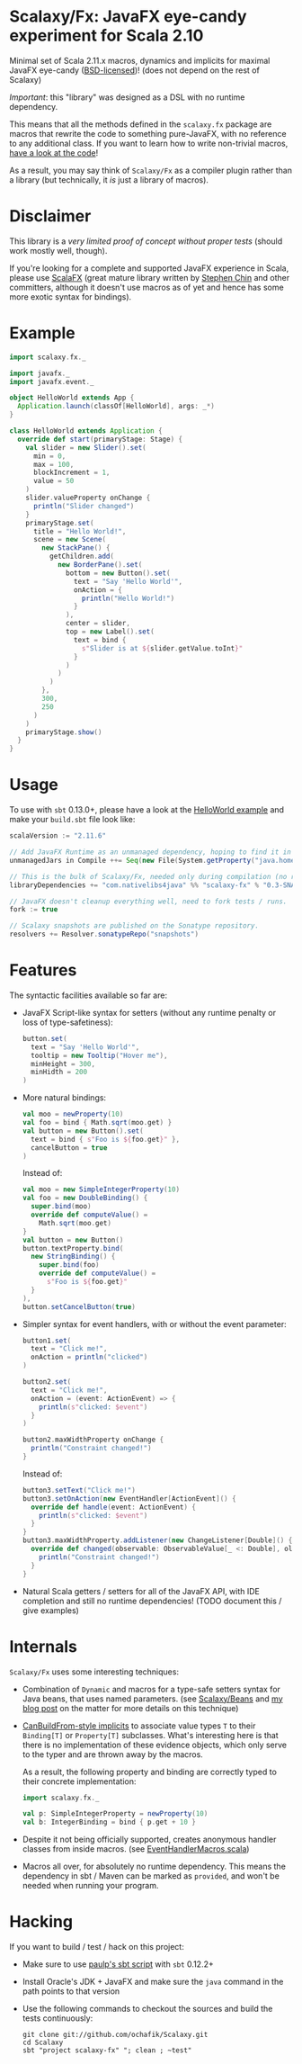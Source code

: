 # Scalaxy/Fx: JavaFX eye-candy experiment for Scala 2.10

Minimal set of Scala 2.11.x macros, dynamics and implicits for maximal JavaFX eye-candy ([BSD-licensed](https://github.com/ochafik/Scalaxy/blob/master/LICENSE))!
(does not depend on the rest of Scalaxy)

_Important_: this "library" was designed as a DSL with no runtime dependency.

This means that all the methods defined in the `scalaxy.fx` package are macros that rewrite the code to something pure-JavaFX, with no reference to any additional class. If you want to learn how to write non-trivial macros, [have a look at the code](https://github.com/ochafik/Scalaxy/tree/master/Fx/Macros/src/main/scala/scalaxy/fx)!

As a result, you may say think of `Scalaxy/Fx` as a compiler plugin rather than a library (but technically, it *is* just a library of macros).

# Disclaimer

This library is a _very limited proof of concept without proper tests_ (should work mostly well, though).

If you're looking for a complete and supported JavaFX experience in Scala, please use [ScalaFX](http://code.google.com/p/scalafx/) (great mature library written by [Stephen Chin](https://twitter.com/steveonjava/) and other committers, although it doesn't use macros as of yet and hence has some more exotic syntax for bindings).

# Example

```scala
import scalaxy.fx._

import javafx._
import javafx.event._

object HelloWorld extends App {
  Application.launch(classOf[HelloWorld], args: _*)
}

class HelloWorld extends Application {
  override def start(primaryStage: Stage) {
    val slider = new Slider().set(
      min = 0,
      max = 100,
      blockIncrement = 1,
      value = 50
    )
    slider.valueProperty onChange {
      println("Slider changed")
    }
    primaryStage.set(
      title = "Hello World!",
      scene = new Scene(
        new StackPane() {
          getChildren.add(
            new BorderPane().set(
              bottom = new Button().set(
                text = "Say 'Hello World'",
                onAction = {
                  println("Hello World!")
                }
              ),
              center = slider,
              top = new Label().set(
                text = bind {
                  s"Slider is at ${slider.getValue.toInt}"
                }
              )
            )
          )
        },
        300,
        250
      )
    )
    primaryStage.show()
  }
}
```

# Usage

To use with `sbt` 0.13.0+, please have a look at the [HelloWorld example](https://github.com/ochafik/Scalaxy/blob/master/Fx/Example) and make your `build.sbt` file look like:

```scala
scalaVersion := "2.11.6"

// Add JavaFX Runtime as an unmanaged dependency, hoping to find it in the JRE's library folder.
unmanagedJars in Compile ++= Seq(new File(System.getProperty("java.home")) / "lib" / "jfxrt.jar")

// This is the bulk of Scalaxy/Fx, needed only during compilation (no runtime dependency here).
libraryDependencies += "com.nativelibs4java" %% "scalaxy-fx" % "0.3-SNAPSHOT" % "provided"

// JavaFX doesn't cleanup everything well, need to fork tests / runs.
fork := true

// Scalaxy snapshots are published on the Sonatype repository.
resolvers += Resolver.sonatypeRepo("snapshots")
```

# Features

The syntactic facilities available so far are:
- JavaFX Script-like syntax for setters (without any runtime penalty or loss of type-safetiness):

    ```scala
    button.set(
      text = "Say 'Hello World'",
      tooltip = new Tooltip("Hover me"),
      minHeight = 300,
      minHidth = 200
    )
    ```

- More natural bindings:

    ```scala
    val moo = newProperty(10)
    val foo = bind { Math.sqrt(moo.get) }
    val button = new Button().set(
      text = bind { s"Foo is ${foo.get}" },
      cancelButton = true
    )
    ```

  Instead of:

    ```scala
    val moo = new SimpleIntegerProperty(10)
    val foo = new DoubleBinding() {
      super.bind(moo)
      override def computeValue() =
        Math.sqrt(moo.get)
    }
    val button = new Button()
    button.textProperty.bind(
      new StringBinding() {
        super.bind(foo)
        override def computeValue() =
          s"Foo is ${foo.get}"
      }
    ),
    button.setCancelButton(true)
    ```

- Simpler syntax for event handlers, with or without the event parameter:

    ```scala
    button1.set(
      text = "Click me!",
      onAction = println("clicked")
    )

    button2.set(
      text = "Click me!",
      onAction = (event: ActionEvent) => {
        println(s"clicked: $event")
      }
    )

    button2.maxWidthProperty onChange {
      println("Constraint changed!")
    }
    ```

  Instead of:

    ```scala
    button3.setText("Click me!")
    button3.setOnAction(new EventHandler[ActionEvent]() {
      override def handle(event: ActionEvent) {
        println(s"clicked: $event")
      }
    }
    button3.maxWidthProperty.addListener(new ChangeListener[Double]() {
      override def changed(observable: ObservableValue[_ <: Double], oldValue: Double, newValue: Double) {
        println("Constraint changed!")
      }
    }
    ```
- Natural Scala getters / setters for all of the JavaFX API, with IDE completion and still no runtime dependencies! (TODO document this / give examples)

# Internals

`Scalaxy/Fx` uses some interesting techniques:
- Combination of `Dynamic` and macros for a type-safe setters syntax for Java beans, that uses named parameters.
  (see [Scalaxy/Beans](https://github.com/ochafik/Scalaxy/tree/master/Beans) and [my blog post](http://ochafik.com/blog/?p=803) on the matter for more details on this technique)
- [CanBuildFrom-style implicits](https://github.com/ochafik/Scalaxy/blob/master/Fx/Macros/src/main/scala/scalaxy/fx/GenericTypes.scala) to associate value types `T` to their `Binding[T]` or `Property[T]` subclasses.
  What's interesting here is that there is no implementation of these evidence objects, which only serve to the typer and are thrown away by the macros.

  As a result, the following property and binding are correctly typed to their concrete implementation:

    ```scala
    import scalaxy.fx._

    val p: SimpleIntegerProperty = newProperty(10)
    val b: IntegerBinding = bind { p.get + 10 }
    ```

- Despite it not being officially supported, creates anonymous handler classes from inside macros.
  (see [EventHandlerMacros.scala](https://github.com/ochafik/Scalaxy/blob/master/Fx/Macros/src/main/scala/scalaxy/fx/impl/EventHandlerMacros.scala))
- Macros all over, for absolutely no runtime dependency. This means the dependency in sbt / Maven can be marked as `provided`, and won't be needed when running your program.

# Hacking

If you want to build / test / hack on this project:
- Make sure to use [paulp's sbt script](https://github.com/paulp/sbt-extras) with `sbt` 0.12.2+
- Install Oracle's JDK + JavaFX and make sure the `java` command in the path points to that version
- Use the following commands to checkout the sources and build the tests continuously:

    ```
    git clone git://github.com/ochafik/Scalaxy.git
    cd Scalaxy
    sbt "project scalaxy-fx" "; clean ; ~test"
    ```

